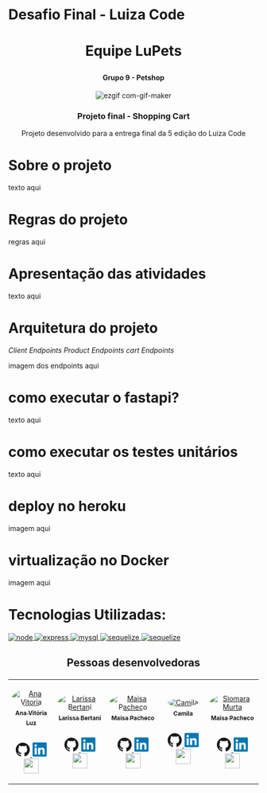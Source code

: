 # Desafio Final - Luiza Code 

# <p align="center"> Equipe LuPets</p>

#### <h4 align="center"> Grupo 9 - Petshop </h4>

<div align="center">
  
![ezgif com-gif-maker](https://user-images.githubusercontent.com/74475820/194670258-75e61522-a813-4063-a396-48d31784f29a.gif)
  
</div>
                                                                                                                
<p align="center">
    <h3 align="center"> Projeto final - Shopping Cart </h3>
    <p align="center">
       Projeto desenvolvido para a entrega final da 5 edição do Luiza Code
    <br />
   </p>
<p>

# Sobre o projeto

texto aqui
    
# Regras do projeto

regras aqui
  
# Apresentação das atividades
  texto aqui

# Arquitetura do projeto

_Client Endpoints_
_Product Endpoints_
_cart Endpoints_


imagem dos endpoints aqui 

# como executar o fastapi?
  texto aqui

# como executar os testes unitários
  texto aqui
  
# deploy no heroku
  imagem aqui
  
# virtualização no Docker
  imagem aqui



# Tecnologias Utilizadas: <br>
<a href="pyton">
   <img align="center" alt="node" height="40" width="40" src="https://cdn.jsdelivr.net/gh/devicons/devicon/icons/python/python-original.svg">
</a>
    <a href="mongodb">
   <img align="center" alt="express" height="40" width="40" src="https://cdn.jsdelivr.net/gh/devicons/devicon/icons/mongodb/mongodb-original-wordmark.svg">
</a>
  <a href="fastapi">
   <img align="center" alt="mysql" height="40" width="40" src="https://cdn.jsdelivr.net/gh/devicons/devicon/icons/fastapi/fastapi-plain-wordmark.svg">
</a>
    <a href="Docker">
   <img align="center" alt="sequelize" height="40" width="40" src="https://cdn.jsdelivr.net/gh/devicons/devicon/icons/docker/docker-original-wordmark.svg">
</a>
   <a href="Heroku">
   <img align="center" alt="sequelize" height="40" width="40" src="https://cdn.jsdelivr.net/gh/devicons/devicon/icons/heroku/heroku-plain-wordmark.svg">
</a>


## <p align="center"> Pessoas desenvolvedoras </p>

<table align="center">
  <td align="center"><br>
        <a href="https://www.linkedin.com/in/ana-vitoria-luz-546201219/">
          <img src="imagem do avatar aqui dentro" width="105px;" alt="Ana Vitoria" style="max-width:100%;border-radius: 50%;">
            <br><sub><b>Ana Vitória Luz</b></sub><br>
         <p align="center">
         </a><br>
         <a href="https://github.com/anairotiv">
                    <img src="https://raw.githubusercontent.com/devicons/devicon/master/icons/github/github-original.svg" height="30" width="30">
            </a>
             <a href="https://www.linkedin.com/in/ana-vitoria-luz-546201219/" rel="nofollow">
                 <img src="https://raw.githubusercontent.com/devicons/devicon/master/icons/linkedin/linkedin-original.svg" height="30" width="30">
            </a>
             <a href="mailto:anavitoriasln@gmail.com">
                  <img src="https://user-images.githubusercontent.com/60053229/118977653-c8a76a00-b94c-11eb-8832-e815ed684ccf.png" height="30" width="30">
            </a>
       </p>
</td>
<td align="center"><br>
        <a href="imagem da larissa aqui">
            <img src="imagem aqui" width="105px;" alt="Larissa Bertani" style="max-width:100%;border-radius: 50%;">
            <br><sub><b>Larissa Bertani</b></sub><br>
        <p align="center">
            </a><br>
            <a href="https://github.com/larissabertani">
                   <img src="https://raw.githubusercontent.com/devicons/devicon/master/icons/github/github-original.svg" height="30" width="30">
            </a>
            <a href="https://br.linkedin.com/in/larissabertani" rel="nofollow">
                 <img src="https://raw.githubusercontent.com/devicons/devicon/master/icons/linkedin/linkedin-original.svg" height="30" width="30">
            </a>
            <a href="email da lari aqui">
                  <img src="https://user-images.githubusercontent.com/60053229/118977653-c8a76a00-b94c-11eb-8832-e815ed684ccf.png" height="30" width="30">
            </a>
       </p>
</td>
<td align="center"><br>
        <a href="imagem da Maisa aqui">
            <img src="imagem aqui" width="105px;" alt="Maisa Pacheco" style="max-width:100%;border-radius: 50%;">
            <br><sub><b>Maisa Pacheco</b></sub><br>
        <p align="center">
            </a><br>
            <a href="https://github.com/MaisaPacheco">
                   <img src="https://raw.githubusercontent.com/devicons/devicon/master/icons/github/github-original.svg" height="30" width="30">
            </a>
            <a href="https://www.linkedin.com/in/maisapacheco/" rel="nofollow">
                 <img src="https://raw.githubusercontent.com/devicons/devicon/master/icons/linkedin/linkedin-original.svg" height="30" width="30">
            </a>
            <a href="email da Maisa aqui">
                  <img src="https://user-images.githubusercontent.com/60053229/118977653-c8a76a00-b94c-11eb-8832-e815ed684ccf.png" height="30" width="30">
            </a>
       </p>
</td>
<td align="center"><br>
        <a href="imagem da Camila aqui">
            <img src="imagem aqui" width="105px;" alt="Camila" style="max-width:100%;border-radius: 50%;">
            <br><sub><b>Camila</b></sub><br>
        <p align="center">
            </a><br>
            <a href="link do github da Camila aqui">
                   <img src="https://raw.githubusercontent.com/devicons/devicon/master/icons/github/github-original.svg" height="30" width="30">
            </a>
            <a href="https://www.linkedin.com/in/camilatofoli/" rel="nofollow">
                 <img src="https://raw.githubusercontent.com/devicons/devicon/master/icons/linkedin/linkedin-original.svg" height="30" width="30">
            </a>
            <a href="email da camila aqui">
                  <img src="https://user-images.githubusercontent.com/60053229/118977653-c8a76a00-b94c-11eb-8832-e815ed684ccf.png" height="30" width="30">
            </a>
       </p>
</td>
<td align="center"><br>
        <a href="imagem da Siomara aqui">
            <img src="imagem aqui" width="105px;" alt="Siomara Murta" style="max-width:100%;border-radius: 50%;">
            <br><sub><b>Maisa Pacheco</b></sub><br>
        <p align="center">
            </a><br>
            <a href="https://github.com/siomaramurta">
                   <img src="https://raw.githubusercontent.com/devicons/devicon/master/icons/github/github-original.svg" height="30" width="30">
            </a>
            <a href="https://www.linkedin.com/in/siomara-murta-31466362/" rel="nofollow">
                 <img src="https://raw.githubusercontent.com/devicons/devicon/master/icons/linkedin/linkedin-original.svg" height="30" width="30">
            </a>
            <a href="email da Siomara aqui">
                  <img src="https://user-images.githubusercontent.com/60053229/118977653-c8a76a00-b94c-11eb-8832-e815ed684ccf.png" height="30" width="30">
            </a>
       </p>
</td>

</table>
